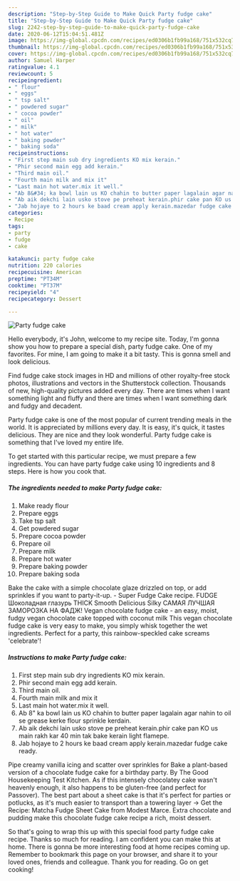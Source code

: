 ```yaml
---
description: "Step-by-Step Guide to Make Quick Party fudge cake"
title: "Step-by-Step Guide to Make Quick Party fudge cake"
slug: 2242-step-by-step-guide-to-make-quick-party-fudge-cake
date: 2020-06-12T15:04:51.481Z
image: https://img-global.cpcdn.com/recipes/ed0306b1fb99a168/751x532cq70/party-fudge-cake-recipe-main-photo.jpg
thumbnail: https://img-global.cpcdn.com/recipes/ed0306b1fb99a168/751x532cq70/party-fudge-cake-recipe-main-photo.jpg
cover: https://img-global.cpcdn.com/recipes/ed0306b1fb99a168/751x532cq70/party-fudge-cake-recipe-main-photo.jpg
author: Samuel Harper
ratingvalue: 4.1
reviewcount: 5
recipeingredient:
- " flour"
- " eggs"
- " tsp salt"
- " powdered sugar"
- " cocoa powder"
- " oil"
- " milk"
- " hot water"
- " baking powder"
- " baking soda"
recipeinstructions:
- "First step main sub dry ingredients KO mix kerain."
- "Phir second main egg add kerain."
- "Third main oil."
- "Fourth main milk and mix it"
- "Last main hot water.mix it well."
- "Ab 8&#34; ka bowl lain us KO chahin to butter paper lagalain agar nahin to oil se grease kerke flour sprinkle kerdain."
- "Ab aik dekchi lain usko stove pe preheat kerain.phir cake pan KO us main rakh kar 40 min tak bake kerain light flamepe."
- "Jab hojaye to 2 hours ke baad cream apply kerain.mazedar fudge cake ready."
categories:
- Recipe
tags:
- party
- fudge
- cake

katakunci: party fudge cake 
nutrition: 220 calories
recipecuisine: American
preptime: "PT34M"
cooktime: "PT37M"
recipeyield: "4"
recipecategory: Dessert

---
```



![Party fudge cake](https://img-global.cpcdn.com/recipes/ed0306b1fb99a168/751x532cq70/party-fudge-cake-recipe-main-photo.jpg)

Hello everybody, it's John, welcome to my recipe site. Today, I'm gonna show you how to prepare a special dish, party fudge cake. One of my favorites. For mine, I am going to make it a bit tasty. This is gonna smell and look delicious.

Find fudge cake stock images in HD and millions of other royalty-free stock photos, illustrations and vectors in the Shutterstock collection. Thousands of new, high-quality pictures added every day. There are times when I want something light and fluffy and there are times when I want something dark and fudgy and decadent.

Party fudge cake is one of the most popular of current trending meals in the world. It is appreciated by millions every day. It is easy, it's quick, it tastes delicious. They are nice and they look wonderful. Party fudge cake is something that I've loved my entire life.


To get started with this particular recipe, we must prepare a few ingredients. You can have party fudge cake using 10 ingredients and 8 steps. Here is how you cook that.

<!--inarticleads1-->

##### The ingredients needed to make Party fudge cake:

1. Make ready  flour
1. Prepare  eggs
1. Take  tsp salt
1. Get  powdered sugar
1. Prepare  cocoa powder
1. Prepare  oil
1. Prepare  milk
1. Prepare  hot water
1. Prepare  baking powder
1. Prepare  baking soda


Bake the cake with a simple chocolate glaze drizzled on top, or add sprinkles if you want to party-it-up. - Super Fudge Cake recipe. FUDGE Шоколадная глазурь THICK Smooth Delicious Silky САМАЯ ЛУЧШАЯ ЗАМОРОЗКА НА ФАДЖ! Vegan chocolate fudge cake - an easy, moist, fudgy vegan chocolate cake topped with coconut milk This vegan chocolate fudge cake is very easy to make, you simply whisk together the wet ingredients. Perfect for a party, this rainbow-speckled cake screams &#39;celebrate&#39;! 

<!--inarticleads2-->

##### Instructions to make Party fudge cake:

1. First step main sub dry ingredients KO mix kerain.
1. Phir second main egg add kerain.
1. Third main oil.
1. Fourth main milk and mix it
1. Last main hot water.mix it well.
1. Ab 8&#34; ka bowl lain us KO chahin to butter paper lagalain agar nahin to oil se grease kerke flour sprinkle kerdain.
1. Ab aik dekchi lain usko stove pe preheat kerain.phir cake pan KO us main rakh kar 40 min tak bake kerain light flamepe.
1. Jab hojaye to 2 hours ke baad cream apply kerain.mazedar fudge cake ready.


Pipe creamy vanilla icing and scatter over sprinkles for Bake a plant-based version of a chocolate fudge cake for a birthday party. By The Good Housekeeping Test Kitchen. As if this intensely chocolatey cake wasn&#39;t heavenly enough, it also happens to be gluten-free (and perfect for Passover). The best part about a sheet cake is that it&#39;s perfect for parties or potlucks, as it&#39;s much easier to transport than a towering layer → Get the Recipe: Matcha Fudge Sheet Cake from Modest Marce. Extra chocolate and pudding make this chocolate fudge cake recipe a rich, moist dessert. 

So that's going to wrap this up with this special food party fudge cake recipe. Thanks so much for reading. I am confident you can make this at home. There is gonna be more interesting food at home recipes coming up. Remember to bookmark this page on your browser, and share it to your loved ones, friends and colleague. Thank you for reading. Go on get cooking!
